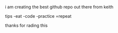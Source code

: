 i am creating the best github repo out there 
from keith 

tips 
-eat
-code
-practice
=repeat

thanks for rading this